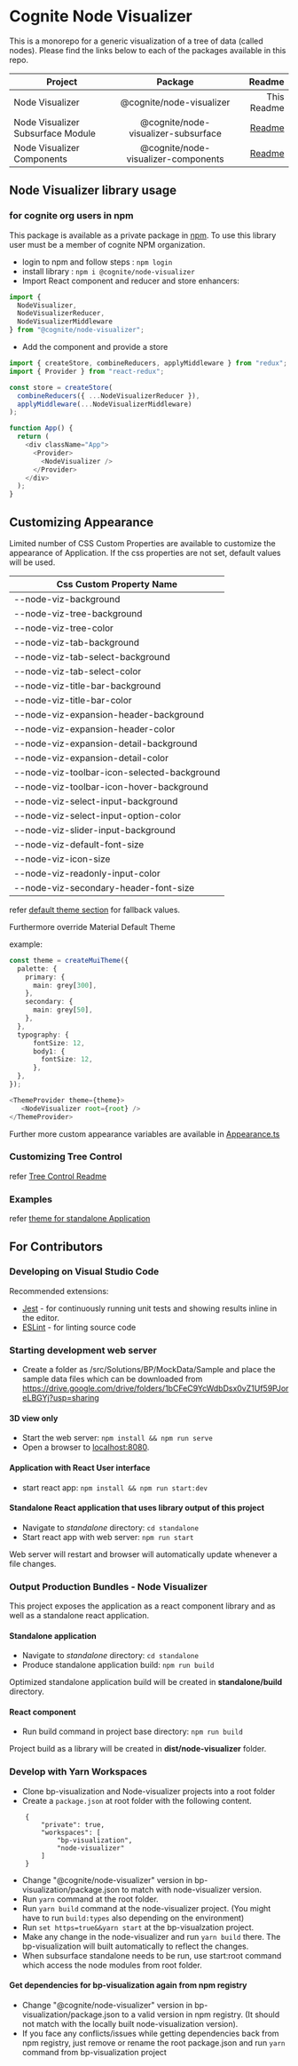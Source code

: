 # Cognite Node Visualizer

This is a monorepo for a generic visualization of a tree of data (called nodes). Please find the links below to each of the packages available in this repo.

| Project               |            Package             |                                                                                              Readme |
| --------------------- | :----------------------------: | --------------------------------------------------------------------------------------------------: |
| Node Visualizer | @cognite/node-visualizer |                                                                                         This Readme |
| Node Visualizer Subsurface Module | @cognite/node-visualizer-subsurface |  [Readme](https://github.com/cognitedata/node-visualizer/blob/master/src/Interface#readme) |
| Node Visualizer Components | @cognite/node-visualizer-components | [Readme](https://github.com/cognitedata/node-visualizer/blob/master/src/Components#readme) |

## Node Visualizer library usage

### for cognite org users in npm

This package is available as a private package in [npm](https://www.npmjs.com/package/@cognite/node-visualizer).
To use this library user must be a member of cognite NPM organization.

- login to npm and follow steps : `npm login`
- install library : `npm i @cognite/node-visualizer`
- Import React component and reducer and store enhancers:

```javascript
import {
  NodeVisualizer,
  NodeVisualizerReducer,
  NodeVisualizerMiddleware
} from "@cognite/node-visualizer";
```

- Add the component and provide a store

```typescript jsx
import { createStore, combineReducers, applyMiddleware } from "redux";
import { Provider } from "react-redux";

const store = createStore(
  combineReducers({ ...NodeVisualizerReducer }),
  applyMiddleware(...NodeVisualizerMiddleware)
);

function App() {
  return (
    <div className="App">
      <Provider>
        <NodeVisualizer />
      </Provider>
    </div>
  );
}
```

## Customizing Appearance

Limited number of CSS Custom Properties are available to customize the appearance of Application.
If the css properties are not set, default values will be used.

| Css Custom Property Name                          |
| ------------------------------------------------- |
| --node-viz-background                       |
| --node-viz-tree-background                  |
| --node-viz-tree-color                       |
| --node-viz-tab-background                   |
| --node-viz-tab-select-background            |
| --node-viz-tab-select-color                 |
| --node-viz-title-bar-background             |
| --node-viz-title-bar-color                  |
| --node-viz-expansion-header-background      |
| --node-viz-expansion-header-color           |
| --node-viz-expansion-detail-background      |
| --node-viz-expansion-detail-color           |
| --node-viz-toolbar-icon-selected-background |
| --node-viz-toolbar-icon-hover-background    |
| --node-viz-select-input-background          |
| --node-viz-select-input-option-color        |
| --node-viz-slider-input-background          |
| --node-viz-default-font-size                |
| --node-viz-icon-size                        |
| --node-viz-readonly-input-color             |
| --node-viz-secondary-header-font-size       |

refer [default theme section](https://github.com/cognitedata/node-visualization/blob/master/src/UserInterface/styles/scss/index.scss) for fallback values.

Furthermore override Material Default Theme

example:
```typescript jsx
const theme = createMuiTheme({
  palette: {
    primary: {
      main: grey[300],
    },
    secondary: {
      main: grey[50],
    },
  },
  typography: {
      fontSize: 12,
      body1: {
        fontSize: 12,
      },
  },
});

<ThemeProvider theme={theme}>
   <NodeVisualizer root={root} />
</ThemeProvider>
```
Further more custom appearance variables are available in [Appearance.ts](https://github.com/cognitedata/node-visualizer/blob/master/src/Core/States/Appearance.ts)

### Customizing Tree Control

refer [Tree Control Readme](https://github.com/cognitedata/node-visualization/blob/master/src/Components#readme)

### Examples

refer [theme for standalone Application](https://github.com/cognitedata/node-visualization/blob/master/src/UserInterface/styles/scss/theme.scss)

## For Contributors

### Developing on Visual Studio Code

Recommended extensions:

- [Jest](https://marketplace.visualstudio.com/items?itemName=Orta.vscode-jest) - for continuously running unit tests and showing results inline in the editor.
- [ESLint](https://marketplace.visualstudio.com/items?itemName=dbaeumer.vscode-eslint) - for linting source code

### Starting development web server

- Create a folder as /src/Solutions/BP/MockData/Sample and place the sample data files which can be downloaded from https://drive.google.com/drive/folders/1bCFeC9YcWdbDsx0vZ1Uf59PJoreLBGYj?usp=sharing

#### 3D view only

- Start the web server: `npm install && npm run serve`
- Open a browser to [localhost:8080](http://localhost:8080).

#### Application with React User interface

- start react app: `npm install && npm run start:dev`

#### Standalone React application that uses library output of this project

- Navigate to _standalone_ directory: `cd standalone`
- Start react app with web server: `npm run start`

Web server will restart and browser will automatically update whenever a file changes.

### Output Production Bundles - Node Visualizer

This project exposes the application as a react component library and as well as a standalone react application.

#### Standalone application

- Navigate to _standalone_ directory: `cd standalone`
- Produce standalone application build: `npm run build`

Optimized standalone application build will be created in **standalone/build** directory.

#### React component

- Run build command in project base directory: `npm run build`

Project build as a library will be created in **dist/node-visualizer** folder.

### Develop with Yarn Workspaces

- Clone bp-visualization and Node-visualizer projects into a root folder
- Create a `package.json` at root folder with the following content.
```
    {
        "private": true,
        "workspaces": [
            "bp-visualization",
            "node-visualizer"
        ]
    }
```

- Change "@cognite/node-visualizer" version in bp-visualization/package.json to match with node-visualizer version.
- Run `yarn` command at the root folder.
- Run `yarn build` command at the node-visualizer project. (You might have to run `build:types` also depending on the environment)
- Run `set https=true&&yarn start` at the bp-visualzation project.
- Make any change in the node-visualizer and run `yarn build` there. The bp-visualization will built automatically to reflect the changes.
- When subsurface standalone needs to be run, use start:root command which access the node modules from root folder.

#### Get dependencies for bp-visualization again from npm registry
- Change "@cognite/node-visualizer" version in bp-visualization/package.json to a valid version in npm registry. (It should not match with the locally built node-visualization version).
- If you face any conflicts/issues while getting dependencies back from npm registry, just remove or rename the root package.json and run `yarn` command from bp-visualization project

